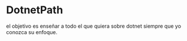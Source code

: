 # DotnetPath
el objetivo es enseñar a todo el que quiera sobre dotnet siempre que yo conozca su enfoque.
